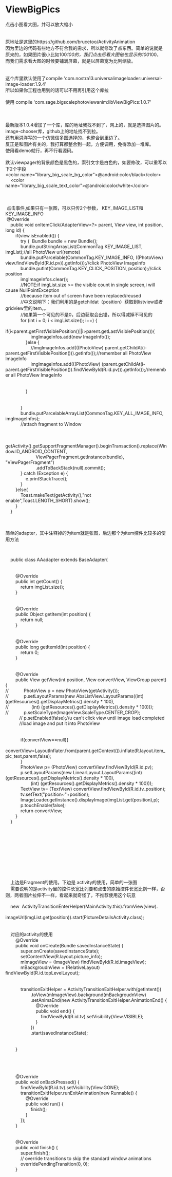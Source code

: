 # ViewBigPics<br />
点击小图看大图，并可以放大缩小<br />
<br />
<br />
原地址是这里的https://github.com/brucetoo/ActivityAnimation&nbsp;<br />
因为里边的代码有些地方不符合我的需求，所以就修改了点东西。简单的说就是&nbsp;<br />
原来的，如果图片很小比如100*100的，我们点击后看大图他也显示的100*100，<br />
而我们需求看大图的时候要铺满屏幕，就是以屏幕宽为比列缩放。<br />
<br />
<br />
这个库里默认使用了compile 'com.nostra13.universalimageloader:universal-image-loader:1.9.4'<br />
所以如果你工程也用到的话可以不用再引用这个库拉<br />
<br />
使用 compile 'com.sage.bigscalephotoviewanim:libViewBigPics:1.0.7'<br />
<br />
<br />
<br />
最新版本1.0.4增加了一个库，库的地址我找不到了，网上的，就是选择图片的。image-chooser库，github上的地址找不到拉。<br />
还有用洪洋写的一个仿微信多图选择的，也整合到里边了。<br />
反正是和图片有关的，我打算都整合到一起，方便调用，免得添加一堆库。<br />
使用看demo就行，再不行看源码。<br />
<br />
默认viewpager的背景颜色是黑色的，索引文字是白色的，如要修改，可以重写以下2个字段<br />
&lt;color name=&quot;library_big_scale_bg_color&quot;&gt;@android:color/black&lt;/color&gt;<br />
&nbsp; &nbsp; &lt;color name=&quot;library_big_scale_text_color&quot;&gt;@android:color/white&lt;/color&gt;<br />
<br />
<br />
<br />
&nbsp;点击事件,如果只有一张图，可以只传2个参数， KEY_IMAGE_LIST和KEY_IMAGE_INFO<br />
&nbsp;@Override<br />
&nbsp; &nbsp; public void onItemClick(AdapterView&lt;?&gt; parent, View view, int position, long id) {<br />
&nbsp; &nbsp; &nbsp; &nbsp; if(view.isEnabled()) {<br />
&nbsp; &nbsp; &nbsp; &nbsp; &nbsp; &nbsp; try { &nbsp;Bundle bundle = new Bundle();<br />
&nbsp; &nbsp; &nbsp; &nbsp; &nbsp; &nbsp; bundle.putStringArrayList(CommonTag.KEY_IMAGE_LIST, imgList);//all PhotoView url(remote)<br />
&nbsp; &nbsp; &nbsp; &nbsp; &nbsp; &nbsp; bundle.putParcelable(CommonTag.KEY_IMAGE_INFO, ((PhotoView) view.findViewById(R.id.pv)).getInfo());//click PhotoView ImageInfo<br />
&nbsp; &nbsp; &nbsp; &nbsp; &nbsp; &nbsp; bundle.putInt(CommonTag.KEY_CLICK_POSITION, position);//click position<br />
&nbsp; &nbsp; &nbsp; &nbsp; &nbsp; &nbsp; imgImageInfos.clear();<br />
&nbsp; &nbsp; &nbsp; &nbsp; &nbsp; &nbsp; //NOTE:if imgList.size &gt;= the visible count in single screen,i will cause NullPointException<br />
&nbsp; &nbsp; &nbsp; &nbsp; &nbsp; &nbsp; //because item out of screen have been replaced/reused<br />
&nbsp; &nbsp; &nbsp; &nbsp; &nbsp; &nbsp; //中文说明下：我们利用的是getchildat（position）获取到listview或者gridview里的item。。<br />
&nbsp; &nbsp; &nbsp; &nbsp; &nbsp; &nbsp; //如果第一个可见的不是0，后边获取会出错，所以得减掉不可见的<br />
&nbsp; &nbsp; &nbsp; &nbsp; &nbsp; &nbsp; for (int i = 0; i &lt; imgList.size(); i++) {<br />
&nbsp; &nbsp; &nbsp; &nbsp; &nbsp; &nbsp; &nbsp; &nbsp; if(i&lt;parent.getFirstVisiblePosition()||i&gt;parent.getLastVisiblePosition()){<br />
&nbsp; &nbsp; &nbsp; &nbsp; &nbsp; &nbsp; &nbsp; &nbsp; &nbsp; &nbsp; imgImageInfos.add(new ImageInfo());<br />
&nbsp; &nbsp; &nbsp; &nbsp; &nbsp; &nbsp; &nbsp; &nbsp; }else {<br />
&nbsp; &nbsp; &nbsp; &nbsp; &nbsp; &nbsp; &nbsp; &nbsp; &nbsp; &nbsp; //imgImageInfos.add(((PhotoView) parent.getChildAt(i-parent.getFirstVisiblePosition())).getInfo());//remember all PhotoView ImageInfo<br />
&nbsp; &nbsp; &nbsp; &nbsp; &nbsp; &nbsp; &nbsp; &nbsp; &nbsp; &nbsp; imgImageInfos.add(((PhotoView) (parent.getChildAt(i-parent.getFirstVisiblePosition()).findViewById(R.id.pv))).getInfo());//remember all PhotoView ImageInfo<br />
<br />
<br />
&nbsp; &nbsp; &nbsp; &nbsp; &nbsp; &nbsp; &nbsp; &nbsp; }<br />
<br />
<br />
&nbsp; &nbsp; &nbsp; &nbsp; &nbsp; &nbsp; }<br />
&nbsp; &nbsp; &nbsp; &nbsp; &nbsp; &nbsp; bundle.putParcelableArrayList(CommonTag.KEY_ALL_IMAGE_INFO, imgImageInfos);<br />
&nbsp; &nbsp; &nbsp; &nbsp; &nbsp; &nbsp; //attach fragment to Window<br />
<br />
<br />
&nbsp; &nbsp; &nbsp; &nbsp; &nbsp; &nbsp; &nbsp; &nbsp; getActivity().getSupportFragmentManager().beginTransaction().replace(Window.ID_ANDROID_CONTENT,<br />
&nbsp; &nbsp; &nbsp; &nbsp; &nbsp; &nbsp; &nbsp; &nbsp; &nbsp; &nbsp; &nbsp; &nbsp; ViewPagerFragment.getInstance(bundle), &quot;ViewPagerFragment&quot;)<br />
&nbsp; &nbsp; &nbsp; &nbsp; &nbsp; &nbsp; &nbsp; &nbsp; &nbsp; &nbsp; &nbsp; &nbsp; .addToBackStack(null).commit();<br />
&nbsp; &nbsp; &nbsp; &nbsp; &nbsp; &nbsp; } catch (Exception e) {<br />
&nbsp; &nbsp; &nbsp; &nbsp; &nbsp; &nbsp; &nbsp; &nbsp; e.printStackTrace();<br />
&nbsp; &nbsp; &nbsp; &nbsp; &nbsp; &nbsp; }<br />
&nbsp; &nbsp; &nbsp; &nbsp; }else{<br />
&nbsp; &nbsp; &nbsp; &nbsp; &nbsp; &nbsp; Toast.makeText(getActivity(),&quot;not enable&quot;,Toast.LENGTH_SHORT).show();<br />
&nbsp; &nbsp; &nbsp; &nbsp; }<br />
&nbsp; &nbsp; }<br />
<br />
<br />

<p>
	简单的adapter，其中注释掉的为item就是张图，后边那个为item控件比较多的使用方法
</p>
<p>
	<br />
	
</p>
&nbsp; &nbsp; public class AAadapter extends BaseAdapter{<br />
<br />
<br />
&nbsp; &nbsp; &nbsp; &nbsp; @Override<br />
&nbsp; &nbsp; &nbsp; &nbsp; public int getCount() {<br />
&nbsp; &nbsp; &nbsp; &nbsp; &nbsp; &nbsp; return imgList.size();<br />
&nbsp; &nbsp; &nbsp; &nbsp; }<br />
<br />
<br />
&nbsp; &nbsp; &nbsp; &nbsp; @Override<br />
&nbsp; &nbsp; &nbsp; &nbsp; public Object getItem(int position) {<br />
&nbsp; &nbsp; &nbsp; &nbsp; &nbsp; &nbsp; return null;<br />
&nbsp; &nbsp; &nbsp; &nbsp; }<br />
<br />
<br />
&nbsp; &nbsp; &nbsp; &nbsp; @Override<br />
&nbsp; &nbsp; &nbsp; &nbsp; public long getItemId(int position) {<br />
&nbsp; &nbsp; &nbsp; &nbsp; &nbsp; &nbsp; return 0;<br />
&nbsp; &nbsp; &nbsp; &nbsp; }<br />
<br />
<br />
&nbsp; &nbsp; &nbsp; &nbsp; @Override<br />
&nbsp; &nbsp; &nbsp; &nbsp; public View getView(int position, View convertView, ViewGroup parent) {<br />
// &nbsp; &nbsp; &nbsp; &nbsp; &nbsp; &nbsp;PhotoView p = new PhotoView(getActivity());<br />
// &nbsp; &nbsp; &nbsp; &nbsp; &nbsp; &nbsp;p.setLayoutParams(new AbsListView.LayoutParams((int) (getResources().getDisplayMetrics().density * 100),<br />
// &nbsp; &nbsp; &nbsp; &nbsp; &nbsp; &nbsp; &nbsp; &nbsp; &nbsp;(int) (getResources().getDisplayMetrics().density * 100)));<br />
// &nbsp; &nbsp; &nbsp; &nbsp; &nbsp; &nbsp;p.setScaleType(ImageView.ScaleType.CENTER_CROP);<br />
&nbsp; &nbsp; &nbsp; &nbsp; &nbsp; &nbsp;// p.setEnabled(false);//u can't click view until image load completed<br />
&nbsp; &nbsp; &nbsp; &nbsp; &nbsp; &nbsp;//load image and put it into PhotoView<br />
<br />
<br />
&nbsp; &nbsp; &nbsp; &nbsp; &nbsp; &nbsp; if(convertView==null){<br />
&nbsp; &nbsp; &nbsp; &nbsp; &nbsp; &nbsp; &nbsp; &nbsp; convertView=LayoutInflater.from(parent.getContext()).inflate(R.layout.item_pic_text,parent,false);<br />
&nbsp; &nbsp; &nbsp; &nbsp; &nbsp; &nbsp; }<br />
&nbsp; &nbsp; &nbsp; &nbsp; &nbsp; &nbsp; PhotoView p= (PhotoView) convertView.findViewById(R.id.pv);<br />
&nbsp; &nbsp; &nbsp; &nbsp; &nbsp; &nbsp; p.setLayoutParams(new LinearLayout.LayoutParams((int) (getResources().getDisplayMetrics().density * 100),<br />
&nbsp; &nbsp; &nbsp; &nbsp; &nbsp; &nbsp; &nbsp; &nbsp; &nbsp; &nbsp; (int) (getResources().getDisplayMetrics().density * 100)));<br />
&nbsp; &nbsp; &nbsp; &nbsp; &nbsp; &nbsp; TextView tv= (TextView) convertView.findViewById(R.id.tv_position);<br />
&nbsp; &nbsp; &nbsp; &nbsp; &nbsp; &nbsp; tv.setText(&quot;position~&quot;+position);<br />
&nbsp; &nbsp; &nbsp; &nbsp; &nbsp; &nbsp; ImageLoader.getInstance().displayImage(imgList.get(position),p);<br />
&nbsp; &nbsp; &nbsp; &nbsp; &nbsp; &nbsp; p.touchEnable(false);<br />
&nbsp; &nbsp; &nbsp; &nbsp; &nbsp; &nbsp; return convertView;<br />
&nbsp; &nbsp; &nbsp; &nbsp; }<br />
&nbsp; &nbsp; }<br />
<br />
<br />
<br />
<br />
<br />
<br />
<br />
<br />
<br />
<br />
&nbsp; &nbsp; 上边是Fragment的使用。下边是 activity的使用，简单的一张图<br />
&nbsp; &nbsp; 需要说明的是activity里的控件长宽比列要和点击的原始控件长宽比例一样，否则，两者图片拉伸不一样，看起来就奇怪了，不推荐使用这个玩意<br />
<br />
&nbsp; &nbsp; new &nbsp;ActivityTransitionEnterHelper(MainActivity.this).fromView(view).<br />
&nbsp; &nbsp; &nbsp; &nbsp; &nbsp; &nbsp; &nbsp; &nbsp; &nbsp; &nbsp; &nbsp; &nbsp; &nbsp; imageUrl(imgList.get(position)).start(PictureDetailsActivity.class);<br />
<br />
<br />
&nbsp; &nbsp; 对应的activity的使用<br />
&nbsp; &nbsp; &nbsp; &nbsp; @Override<br />
&nbsp; &nbsp; &nbsp; &nbsp; public void onCreate(Bundle savedInstanceState) {<br />
&nbsp; &nbsp; &nbsp; &nbsp; &nbsp; &nbsp; super.onCreate(savedInstanceState);<br />
&nbsp; &nbsp; &nbsp; &nbsp; &nbsp; &nbsp; setContentView(R.layout.picture_info);<br />
&nbsp; &nbsp; &nbsp; &nbsp; &nbsp; &nbsp; mImageView = (ImageView) findViewById(R.id.imageView);<br />
&nbsp; &nbsp; &nbsp; &nbsp; &nbsp; &nbsp; mBackgroudnView = (RelativeLayout) findViewById(R.id.topLevelLayout);<br />
<br />
<br />
&nbsp; &nbsp; &nbsp; &nbsp; &nbsp; &nbsp; transitionExitHelper = ActivityTransitionExitHelper.with(getIntent())<br />
&nbsp; &nbsp; &nbsp; &nbsp; &nbsp; &nbsp; &nbsp; &nbsp; &nbsp; &nbsp; .toView(mImageView).background(mBackgroudnView)<br />
&nbsp; &nbsp; &nbsp; &nbsp; &nbsp; &nbsp; &nbsp; &nbsp; &nbsp; &nbsp; .setAnimaEnd(new ActivityTransitionExitHelper.AnimationEnd() {<br />
&nbsp; &nbsp; &nbsp; &nbsp; &nbsp; &nbsp; &nbsp; &nbsp; &nbsp; &nbsp; &nbsp; &nbsp; @Override<br />
&nbsp; &nbsp; &nbsp; &nbsp; &nbsp; &nbsp; &nbsp; &nbsp; &nbsp; &nbsp; &nbsp; &nbsp; public void end() {<br />
&nbsp; &nbsp; &nbsp; &nbsp; &nbsp; &nbsp; &nbsp; &nbsp; &nbsp; &nbsp; &nbsp; &nbsp; &nbsp; &nbsp; findViewById(R.id.tv).setVisibility(View.VISIBLE);<br />
&nbsp; &nbsp; &nbsp; &nbsp; &nbsp; &nbsp; &nbsp; &nbsp; &nbsp; &nbsp; &nbsp; &nbsp; }<br />
&nbsp; &nbsp; &nbsp; &nbsp; &nbsp; &nbsp; &nbsp; &nbsp; &nbsp; &nbsp; })<br />
&nbsp; &nbsp; &nbsp; &nbsp; &nbsp; &nbsp; &nbsp; &nbsp; &nbsp; &nbsp; .start(savedInstanceState);<br />
<br />
<br />
&nbsp; &nbsp; &nbsp; &nbsp; }<br />
<br />
<br />
<br />
<br />
&nbsp; &nbsp; &nbsp; &nbsp; @Override<br />
&nbsp; &nbsp; &nbsp; &nbsp; public void onBackPressed() {<br />
&nbsp; &nbsp; &nbsp; &nbsp; &nbsp; &nbsp; findViewById(R.id.tv).setVisibility(View.GONE);<br />
&nbsp; &nbsp; &nbsp; &nbsp; &nbsp; &nbsp; transitionExitHelper.runExitAnimation(new Runnable() {<br />
&nbsp; &nbsp; &nbsp; &nbsp; &nbsp; &nbsp; &nbsp; &nbsp; @Override<br />
&nbsp; &nbsp; &nbsp; &nbsp; &nbsp; &nbsp; &nbsp; &nbsp; public void run() {<br />
&nbsp; &nbsp; &nbsp; &nbsp; &nbsp; &nbsp; &nbsp; &nbsp; &nbsp; &nbsp; finish();<br />
&nbsp; &nbsp; &nbsp; &nbsp; &nbsp; &nbsp; &nbsp; &nbsp; }<br />
&nbsp; &nbsp; &nbsp; &nbsp; &nbsp; &nbsp; });<br />
&nbsp; &nbsp; &nbsp; &nbsp; }<br />
<br />
<br />
&nbsp; &nbsp; &nbsp; &nbsp; @Override<br />
&nbsp; &nbsp; &nbsp; &nbsp; public void finish() {<br />
&nbsp; &nbsp; &nbsp; &nbsp; &nbsp; &nbsp; super.finish();<br />
&nbsp; &nbsp; &nbsp; &nbsp; &nbsp; &nbsp; // override transitions to skip the standard window animations<br />
&nbsp; &nbsp; &nbsp; &nbsp; &nbsp; &nbsp; overridePendingTransition(0, 0);<br />
&nbsp; &nbsp; &nbsp; &nbsp; }
